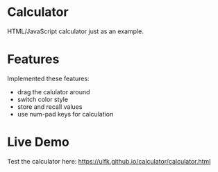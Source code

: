 # Calculator
HTML/JavaScript calculator just as an example.

# Features
Implemented these features:
- drag the calulator around
- switch color style
- store and recall values
- use num-pad keys for calculation

# Live Demo
Test the calculator here: https://ulfk.github.io/calculator/calculator.html
